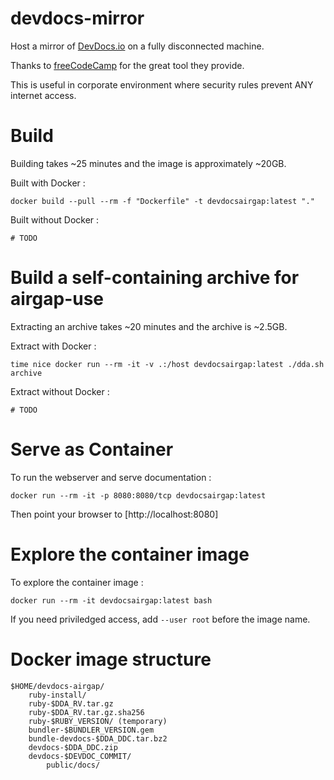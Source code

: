 # devdocs-mirror

Host a mirror of [DevDocs.io](https://devdocs.io/) on a fully disconnected machine.

Thanks to [freeCodeCamp](https://github.com/freeCodeCamp) for the great tool they provide.

This is useful in corporate environment where security rules prevent ANY internet access.

# Build

Building takes ~25 minutes and the image is approximately ~20GB.

Built with Docker :

    docker build --pull --rm -f "Dockerfile" -t devdocsairgap:latest "."

Built without Docker :

    # TODO

# Build a self-containing archive for airgap-use

Extracting an archive takes ~20 minutes and the archive is ~2.5GB.

Extract with Docker :

    time nice docker run --rm -it -v .:/host devdocsairgap:latest ./dda.sh archive

Extract without Docker :

    # TODO

# Serve as Container

To run the webserver and serve documentation :

    docker run --rm -it -p 8080:8080/tcp devdocsairgap:latest

Then point your browser to [http://localhost:8080]

# Explore the container image 

To explore the container image :

    docker run --rm -it devdocsairgap:latest bash

If you need priviledged access, add `--user root` before the image name.

# Docker image structure

    $HOME/devdocs-airgap/
        ruby-install/
        ruby-$DDA_RV.tar.gz
        ruby-$DDA_RV.tar.gz.sha256
        ruby-$RUBY_VERSION/ (temporary)
        bundler-$BUNDLER_VERSION.gem
        bundle-devdocs-$DDA_DDC.tar.bz2
        devdocs-$DDA_DDC.zip
        devdocs-$DEVDOC_COMMIT/
            public/docs/
